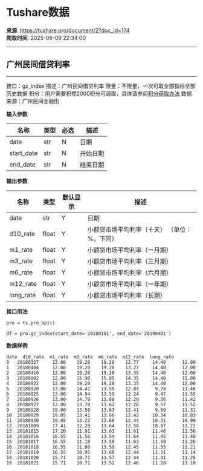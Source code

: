 # Tushare数据

**来源**: https://tushare.pro/document/2?doc_id=174  
**爬取时间**: 2025-08-09 22:34:00

---

## 广州民间借贷利率

---

接口：gz\_index
描述：广州民间借贷利率
限量：不限量，一次可取全部指标全部历史数据
积分：用户需要积攒2000积分可调取，具体请参阅[积分获取办法](https://tushare.pro/document/1?doc_id=13)
数据来源：广州民间金融街

**输入参数**

| 名称 | 类型 | 必选 | 描述 |
| --- | --- | --- | --- |
| date | str | N | 日期 |
| start\_date | str | N | 开始日期 |
| end\_date | str | N | 结束日期 |

**输出参数**

| 名称 | 类型 | 默认显示 | 描述 |
| --- | --- | --- | --- |
| date | str | Y | 日期 |
| d10\_rate | float | Y | 小额贷市场平均利率（十天） （单位：%，下同） |
| m1\_rate | float | Y | 小额贷市场平均利率（一月期） |
| m3\_rate | float | Y | 小额贷市场平均利率（三月期） |
| m6\_rate | float | Y | 小额贷市场平均利率（六月期） |
| m12\_rate | float | Y | 小额贷市场平均利率（一年期） |
| long\_rate | float | Y | 小额贷市场平均利率（长期） |

**接口用法**

```
pro = ts.pro_api()

df = pro.gz_index(start_date='20180101', end_date='20190401')
```

**数据样例**

```
date  d10_rate  m1_rate  m3_rate  m6_rate  m12_rate  long_rate
0   20180327     12.00    19.20    19.20    12.77     14.40      12.00
1   20180404     12.00    19.20    19.20    13.27     14.40      12.00
2   20180410     12.00    19.20    19.20    13.35     14.40      12.00
3   20180802     12.00    15.90    15.85    14.35     14.40      15.00
4   20180822     12.00    19.20    19.20    13.35     14.40      12.00
5   20180920     13.00    14.41    13.55    12.03      9.78      11.46
6   20180925     13.00    14.94    13.59    12.24      9.47      11.55
7   20180926     13.00    14.79    13.60    12.29      9.56      11.42
8   20180927     13.00    13.74    13.62    12.26      9.57      11.52
9   20180928     19.00    13.58    13.63    12.41      9.69      11.31
10  20180929     19.05    13.41    13.66    12.42     10.34      10.83
11  20180930     19.05    13.23    13.66    12.44     10.31      10.90
12  20181009     17.41    12.28    13.64    12.58     10.97      11.22
13  20181015     17.20    11.91    13.63    11.61     11.46      11.50
14  20181016     16.55    11.56    13.59    11.64     11.45      11.40
15  20181017     16.55    11.18    13.58    11.63     11.50      11.26
16  20181018     16.55    11.08    13.59    12.45     11.55      11.21
17  20181019     16.55    10.95    13.60    12.44     11.31      11.14
18  20181020     15.71    10.71    13.57    12.44     11.31      11.25
19  20181021     15.71    10.71    13.52    12.46     11.28      11.10
```
